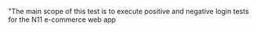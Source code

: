 "The main scope of this test is to execute positive and negative login tests for the N11 e-commerce web app
